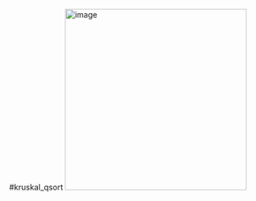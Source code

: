 #kruskal_qsort
<img width="329" alt="image" src="https://github.com/jjiiiwooo/Homework10/assets/150234478/e63c3c4b-b136-4325-8f09-8c8d7345267f">
